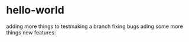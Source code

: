# hello-world
adding more things to testmaking a branch
fixing bugs
ading some more things
new features:

